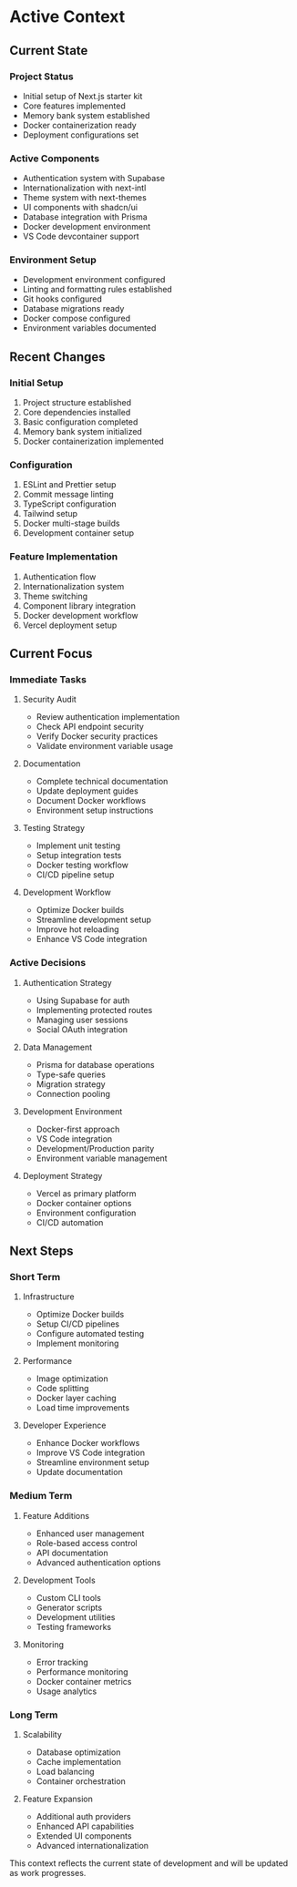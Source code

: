 # Active Context

## Current State

### Project Status
- Initial setup of Next.js starter kit
- Core features implemented
- Memory bank system established
- Docker containerization ready
- Deployment configurations set

### Active Components
- Authentication system with Supabase
- Internationalization with next-intl
- Theme system with next-themes
- UI components with shadcn/ui
- Database integration with Prisma
- Docker development environment
- VS Code devcontainer support

### Environment Setup
- Development environment configured
- Linting and formatting rules established
- Git hooks configured
- Database migrations ready
- Docker compose configured
- Environment variables documented

## Recent Changes

### Initial Setup
1. Project structure established
2. Core dependencies installed
3. Basic configuration completed
4. Memory bank system initialized
5. Docker containerization implemented

### Configuration
1. ESLint and Prettier setup
2. Commit message linting
3. TypeScript configuration
4. Tailwind setup
5. Docker multi-stage builds
6. Development container setup

### Feature Implementation
1. Authentication flow
2. Internationalization system
3. Theme switching
4. Component library integration
5. Docker development workflow
6. Vercel deployment setup

## Current Focus

### Immediate Tasks
1. Security Audit
   - Review authentication implementation
   - Check API endpoint security
   - Verify Docker security practices
   - Validate environment variable usage

2. Documentation
   - Complete technical documentation
   - Update deployment guides
   - Document Docker workflows
   - Environment setup instructions

3. Testing Strategy
   - Implement unit testing
   - Setup integration tests
   - Docker testing workflow
   - CI/CD pipeline setup

4. Development Workflow
   - Optimize Docker builds
   - Streamline development setup
   - Improve hot reloading
   - Enhance VS Code integration

### Active Decisions
1. Authentication Strategy
   - Using Supabase for auth
   - Implementing protected routes
   - Managing user sessions
   - Social OAuth integration

2. Data Management
   - Prisma for database operations
   - Type-safe queries
   - Migration strategy
   - Connection pooling

3. Development Environment
   - Docker-first approach
   - VS Code integration
   - Development/Production parity
   - Environment variable management

4. Deployment Strategy
   - Vercel as primary platform
   - Docker container options
   - Environment configuration
   - CI/CD automation

## Next Steps

### Short Term
1. Infrastructure
   - Optimize Docker builds
   - Setup CI/CD pipelines
   - Configure automated testing
   - Implement monitoring

2. Performance
   - Image optimization
   - Code splitting
   - Docker layer caching
   - Load time improvements

3. Developer Experience
   - Enhance Docker workflows
   - Improve VS Code integration
   - Streamline environment setup
   - Update documentation

### Medium Term
1. Feature Additions
   - Enhanced user management
   - Role-based access control
   - API documentation
   - Advanced authentication options

2. Development Tools
   - Custom CLI tools
   - Generator scripts
   - Development utilities
   - Testing frameworks

3. Monitoring
   - Error tracking
   - Performance monitoring
   - Docker container metrics
   - Usage analytics

### Long Term
1. Scalability
   - Database optimization
   - Cache implementation
   - Load balancing
   - Container orchestration

2. Feature Expansion
   - Additional auth providers
   - Enhanced API capabilities
   - Extended UI components
   - Advanced internationalization

This context reflects the current state of development and will be updated as work progresses.
